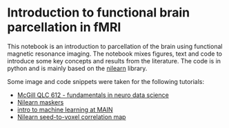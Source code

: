 # Introduction to functional brain parcellation in fMRI

This notebook is an introduction to parcellation of the brain using functional magnetic resonance imaging. The notebook mixes figures, text and code to introduce some key concepts and results from the literature. The code is in python and is mainly based on the [nilearn](https://nilearn.github.io/) library.

Some image and code snippets were taken for the following tutorials:
 * [McGill QLC 612 - fundamentals in neuro data science](https://github.com/neurodatascience/course-materials-2020/blob/master/lectures/14-may/03-intro-to-machine-learning/ML_Regression_Tutorial.ipynb)
 * [Nilearn maskers](https://nilearn.github.io/manipulating_images/masker_objects.html)
 * [intro to machine learning at MAIN](https://brainhack101.github.io/introML-book/)
 * [Nilearn seed-to-voxel correlation map](https://nilearn.github.io/auto_examples/03_connectivity/plot_seed_to_voxel_correlation.html)
